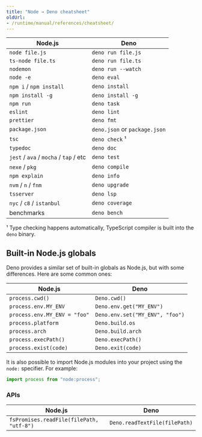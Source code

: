 ```yaml
---
title: "Node → Deno cheatsheet"
oldUrl: 
- /runtime/manual/references/cheatsheet/
---
```


| Node.js                                | Deno                          |
| -------------------------------------- | ----------------------------- |
| `node file.js`                         | `deno run file.js`            |
| `ts-node file.ts`                      | `deno run file.ts`            |
| `nodemon`                              | `deno run --watch`            |
| `node -e`                              | `deno eval`                   |
| `npm i` / `npm install`                | `deno install`                |
| `npm install -g`                       | `deno install -g`             |
| `npm run`                              | `deno task`                   |
| `eslint`                               | `deno lint`                   |
| `prettier`                             | `deno fmt`                    |
| `package.json`                         | `deno.json` or `package.json` |
| `tsc`                                  | `deno check` ¹                |
| `typedoc`                              | `deno doc`                    |
| `jest` / `ava` / `mocha` / `tap` / etc | `deno test`                   |
| `nexe` / `pkg`                         | `deno compile`                |
| `npm explain`                          | `deno info`                   |
| `nvm` / `n` / `fnm`                    | `deno upgrade`                |
| `tsserver`                             | `deno lsp`                    |
| `nyc` / `c8` / `istanbul`              | `deno coverage`               |
| benchmarks                             | `deno bench`                  |

¹ Type checking happens automatically, TypeScript compiler is built into the
`deno` binary.

## Built-in Node.js globals

Deno provides a similar set of built-in globals as Node.js, but with some
differences. Here are some common ones:

| Node.js                      | Deno                            |
| ---------------------------- | ------------------------------- |
| `process.cwd()`              | `Deno.cwd()`                    |
| `process.env.MY_ENV`         | `Deno.env.get("MY_ENV")`        |
| `process.env.MY_ENV = "foo"` | `Deno.env.set("MY_ENV", "foo")` |
| `process.platform`           | `Deno.build.os`                 |
| `process.arch`               | `Deno.build.arch`               |
| `process.execPath()`         | `Deno.execPath()`               |
| `process.exist(code)`        | `Deno.exit(code)`               |

It is also possible to import Node.js modules into your project using the
`node:` specifier. For example:

```js
import process from "node:process";
```

### APIs

| Node.js                                  | Deno                          |
| ---------------------------------------- | ----------------------------- |
| `fsPromises.readFile(filePath, "utf-8")` | `Deno.readTextFile(filePath)` |
